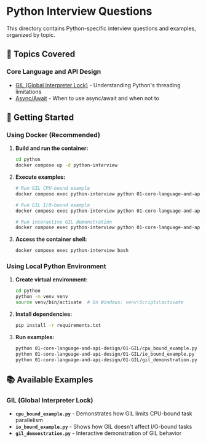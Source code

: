 # Python Interview Questions

This directory contains Python-specific interview questions and examples, organized by topic.

## 🐍 Topics Covered

### Core Language and API Design

- [GIL (Global Interpreter Lock)](./01-core-language-and-api-design/01-GIL/) - Understanding Python's threading limitations
- [Async/Await](./01-core-language-and-api-design/02-async-await/) - When to use async/await and when not to

## 🚀 Getting Started

### Using Docker (Recommended)

1. **Build and run the container:**

   ```bash
   cd python
   docker compose up -d python-interview
   ```

2. **Execute examples:**

   ```bash
   # Run GIL CPU-bound example
   docker compose exec python-interview python 01-core-language-and-api-design/01-GIL/cpu_bound_example.py

   # Run GIL I/O-bound example
   docker compose exec python-interview python 01-core-language-and-api-design/01-GIL/io_bound_example.py

   # Run interactive GIL demonstration
   docker compose exec python-interview python 01-core-language-and-api-design/01-GIL/gil_demonstration.py
   ```

3. **Access the container shell:**
   ```bash
   docker compose exec python-interview bash
   ```

### Using Local Python Environment

1. **Create virtual environment:**

   ```bash
   cd python
   python -m venv venv
   source venv/bin/activate  # On Windows: venv\Scripts\activate
   ```

2. **Install dependencies:**

   ```bash
   pip install -r requirements.txt
   ```

3. **Run examples:**
   ```bash
   python 01-core-language-and-api-design/01-GIL/cpu_bound_example.py
   python 01-core-language-and-api-design/01-GIL/io_bound_example.py
   python 01-core-language-and-api-design/01-GIL/gil_demonstration.py
   ```

## 📚 Available Examples

### GIL (Global Interpreter Lock)

- **`cpu_bound_example.py`** - Demonstrates how GIL limits CPU-bound task parallelism
- **`io_bound_example.py`** - Shows how GIL doesn't affect I/O-bound tasks
- **`gil_demonstration.py`** - Interactive demonstration of GIL behavior
